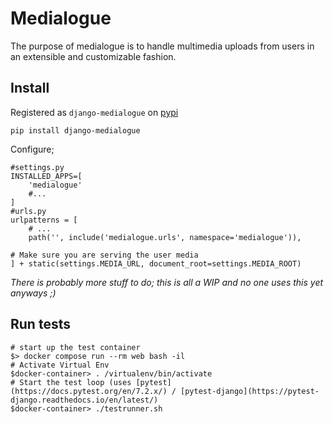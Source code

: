 # Medialogue
The purpose of medialogue is to handle multimedia uploads from users in an extensible and customizable fashion.  

## Install
Registered as `django-medialogue` on [pypi](https://pypi.org/project/django-medialogue/)
```
pip install django-medialogue
```

Configure;
```
#settings.py
INSTALLED_APPS=[
    'medialogue'
    #...
]
#urls.py
urlpatterns = [
    # ...
    path('', include('medialogue.urls', namespace='medialogue')),

# Make sure you are serving the user media
] + static(settings.MEDIA_URL, document_root=settings.MEDIA_ROOT)
```

*There is probably more stuff to do; this is all a WIP and no one uses this yet anyways ;)*

## Run tests
```
# start up the test container
$> docker compose run --rm web bash -il
# Activate Virtual Env
$docker-container> . /virtualenv/bin/activate
# Start the test loop (uses [pytest](https://docs.pytest.org/en/7.2.x/) / [pytest-django](https://pytest-django.readthedocs.io/en/latest/)
$docker-container> ./testrunner.sh
```
